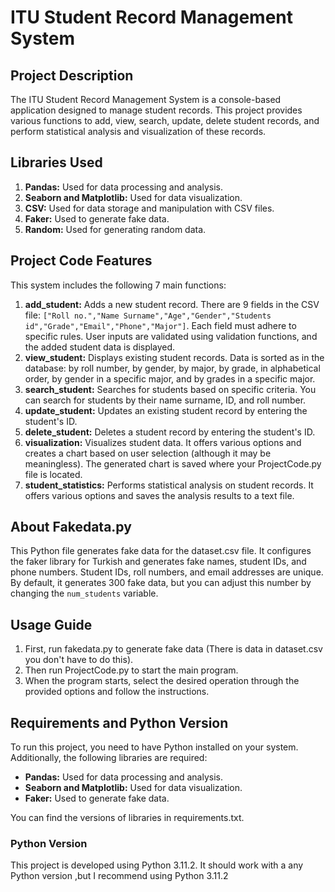 # ITU Student Record Management System

## Project Description
The ITU Student Record Management System is a console-based application designed to manage student records. This project provides various functions to add, view, search, update, delete student records, and perform statistical analysis and visualization of these records.

## Libraries Used
1. **Pandas:** Used for data processing and analysis.
2. **Seaborn and Matplotlib:** Used for data visualization.
3. **CSV:** Used for data storage and manipulation with CSV files.
4. **Faker:** Used to generate fake data.
5. **Random:** Used for generating random data.

## Project Code Features
This system includes the following 7 main functions:

1. **add_student:** Adds a new student record. There are 9 fields in the CSV file: `["Roll no.","Name Surname","Age","Gender","Students id","Grade","Email","Phone","Major"]`. Each field must adhere to specific rules. User inputs are validated using validation functions, and the added student data is displayed.
2. **view_student:** Displays existing student records. Data is sorted as in the database: by roll number, by gender, by major, by grade, in alphabetical order, by gender in a specific major, and by grades in a specific major.
3. **search_student:** Searches for students based on specific criteria. You can search for students by their name surname, ID, and roll number.
4. **update_student:** Updates an existing student record by entering the student's ID.
5. **delete_student:** Deletes a student record by entering the student's ID.
6. **visualization:** Visualizes student data. It offers various options and creates a chart based on user selection (although it may be meaningless). The generated chart is saved where your ProjectCode.py file is located.
7. **student_statistics:** Performs statistical analysis on student records. It offers various options and saves the analysis results to a text file.

## About Fakedata.py
This Python file generates fake data for the dataset.csv file. It configures the faker library for Turkish and generates fake names, student IDs, and phone numbers. Student IDs, roll numbers, and email addresses are unique. By default, it generates 300 fake data, but you can adjust this number by changing the `num_students` variable.

## Usage Guide
1. First, run fakedata.py to generate fake data (There is data in dataset.csv you don't have to do this).
2. Then run ProjectCode.py to start the main program.
3. When the program starts, select the desired operation through the provided options and follow the instructions.

## Requirements and Python Version

To run this project, you need to have Python installed on your system. Additionally, the following libraries are required:

- **Pandas:** Used for data processing and analysis.
- **Seaborn and Matplotlib:** Used for data visualization.
- **Faker:** Used to generate fake data.

You can find the versions of libraries in requirements.txt.

### Python Version

This project is developed using Python 3.11.2. It should work with a any Python version ,but I recommend using Python 3.11.2


